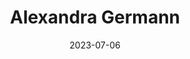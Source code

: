 ---
title: Alexandra Germann
sort: Germann Alexandra
date: 2023-07-06
role: Besuchsbegleitung Besuchssonntage
email: bbs@adesso-sozialberatung.ch
phone: 062 207 00 10
edu:   
  - Dipl. Kleinkindererzieherin EFZ
core:
  - Erfahrungen als Gruppenleiterin
  - Individuelle Begleitung von Kindern und Jugendlichen
---